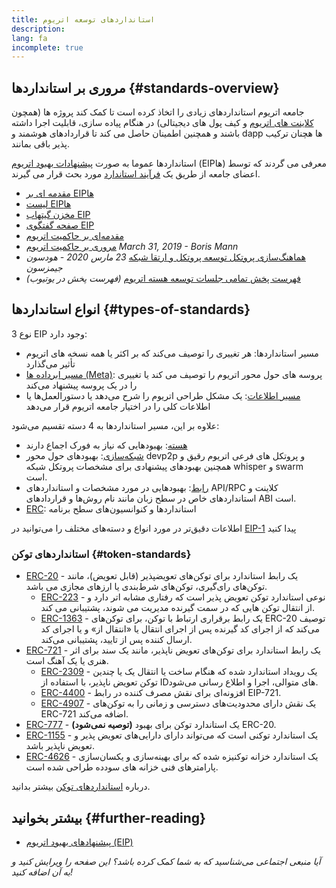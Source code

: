 ```yaml
---
title: استانداردهای توسعه اتریوم
description:
lang: fa
incomplete: true
---
```


## مروری بر استانداردها {#standards-overview}

جامعه اتریوم استانداردهای زیادی را اتخاذ کرده است تا کمک کند پروژه ها (همچون [کلاینت های اتریوم](/developers/docs/nodes-and-clients/) و کیف پول های دیجیتالی) در هنگام پیاده سازی، قابلیت اجرا داشته باشند و همچنین اطمینان حاصل می کند تا قراردادهای هوشمند و dapp ها هچنان ترکیب پذیر باقی بمانند.

استانداردها عموما به صورت [پیشنهادات بهبود اتریوم](/eips/) (EIPها) معرفی می گردند که توسط اعضای جامعه از طریق یک [فرآیند استاندارد](https://eips.ethereum.org/EIPS/eip-1) مورد بحث قرار می گیرند.

- [مقدمه ای بر EIPها](/eips/)
- [لیست EIPها](https://eips.ethereum.org/)
- [مخزن گیتهاب EIP](https://github.com/ethereum/EIPs)
- [صفحه گفتگوی EIP](https://ethereum-magicians.org/c/eips)
- [مقدمه‌ای بر حاکمیت اتریوم](/governance/)
- [مروری بر حاکمیت اتریوم](https://web.archive.org/web/20201107234050/https://blog.bmannconsulting.com/ethereum-governance/) _March 31, 2019 - Boris Mann_
- [هماهنگ‌سازی پروتکل توسعه پروتکل و ارتقا شبکه](https://hudsonjameson.com/2020-03-23-ethereum-protocol-development-governance-and-network-upgrade-coordination/) _23 مارس 2020 - هودسون جیمزسون_
- [فهرست پخش تمامی جلسات توسعه هسته اتریوم](https://www.youtube.com/@EthereumProtocol) _(فهرست پخش در یوتیوب)_

## انواع استانداردها {#types-of-standards}

3 نوع EIP وجود دارد:

- مسیر استانداردها: هر تغییری را توصیف می‌کند که بر اکثر یا همه نسخه های اتریوم تأثیر می‌گذارد
- [مسیر ابرداده ها (Meta)](https://eips.ethereum.org/meta): پروسه های حول محور اتریوم را توصیف می کند یا تغییری را در یک پروسه پیشنهاد می‌کند
- [مسیر اطلاعات](https://eips.ethereum.org/informational): یک مشکل طراحی اتریوم را شرح می‌دهد یا دستورالعمل‌ها یا اطلاعات کلی را در اختیار جامعه اتریوم قرار می‌دهد

علاوه بر این، مسیر استانداردها به 4 دسته تقسیم می‌شود:

- [هسته](https://eips.ethereum.org/core): بهبودهایی که نیاز به فورک اجماع دارند
- [شبکه‌سازی](https://eips.ethereum.org/networking): بهبودهای حول محور devp2p و پروتکل های فرعی اتریوم رقیق و همچنین بهبودهای پیشنهادی برای مشخصات پروتکل شبکه whisper و swarm است.
- [رابط](https://eips.ethereum.org/interface): بهبودهایی در مورد مشخصات و استانداردهای API/RPC کلاینت و استانداردهای خاص در سطح زبان مانند نام روش‌ها و قراردادهای ABI است.
- [ERC](https://eips.ethereum.org/erc): استانداردها و کنوانسیون‌های سطح برنامه

اطلاعات دقیق‌تر در مورد انواع و دسته‌های مختلف را می‌توانید در [EIP-1](https://eips.ethereum.org/EIPS/eip-1#eip-types) پیدا کنید

### استانداردهای توکن {#token-standards}

- [ERC-20](/developers/docs/standards/tokens/erc-20/) - یک رابط استاندارد برای توکن‌های تعویضپذیر (قابل تعویض)، مانند توکن‌های رای‌گیری، توکن‌های شرط‌بندی یا ارزهای مجازی می باشد.
  - [ERC-223](/developers/docs/standards/tokens/erc-223/) - نوعی استاندارد توکن تعویض پذیر است که رفتاری مشابه اتر دارد و از انتقال توکن هایی که در سمت گیرنده مدیریت می شوند، پشتیبانی می کند.
  - [ERC-1363](/developers/docs/standards/tokens/erc-1363/) - یک رابط برقراری ارتباط با توکن، برای توکن‌های ERC-20 توصیف می‌کند که از اجرای کد گیرنده پس از اجرای انتقال یا «انتقال از» و یا اجرای کد ارسال کننده پس از تایید، پشتیبانی می‌کند.
- [ERC-721](/developers/docs/standards/tokens/erc-721/) - یک رابط استاندارد برای توکن‌های تعویض ناپذیر، مانند یک سند برای اثر هنری یا یک آهنگ است.
  - [ERC-2309](https://eips.ethereum.org/EIPS/eip-2309) - یک رویداد استاندارد شده که هنگام ساخت یا انتقال یک یا چندین توکن تعویض ناپذیر، با استفاده از IDهای متوالی، اجرا و اطلاع رسانی می‌شود.
  - [ERC-4400](https://eips.ethereum.org/EIPS/eip-4400) - افزونه‌ای برای نقش مصرف کننده در رابط EIP-721.
  - [ERC-4907](https://eips.ethereum.org/EIPS/eip-4907) - یک نقش دارای محدودیت‌های دسترسی و زمانی را به توکن‌های ERC-721 اضافه می‌کند.
- [ERC-777](/developers/docs/standards/tokens/erc-777/) - **(توصیه نمی‌شود)** یک استاندارد توکن برای بهبود ERC-20.
- [ERC-1155](/developers/docs/standards/tokens/erc-1155/) - یک استاندارد توکنی است که می‌تواند دارای دارایی‌های تعویض پذیر و تعویض ناپذیر باشد.
- [ERC-4626](/developers/docs/standards/tokens/erc-4626/) - یک استاندارد خزانه توکنیزه شده که برای بهینه‌سازی و یکسان‌سازی پارامترهای فنی خزانه های سودده طراحی شده است.

درباره [استانداردهای توکن](/developers/docs/standards/tokens/) بیشتر بدانید.

## بیشتر بخوانید {#further-reading}

- [پیشنهادهای بهبود اتریوم (EIP)](/eips/)

_آیا منبعی اجتماعی می‌شناسید که به شما کمک کرده باشد؟ این صفحه را ویرایش کنید و به آن اضافه کنید!_
